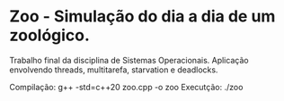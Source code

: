 # Zoo - Simulação do dia a dia de um zoológico.
Trabalho final da disciplina de Sistemas Operacionais. Aplicação envolvendo threads, multitarefa, starvation e deadlocks.

Compilação: g++ -std=c++20 zoo.cpp -o zoo
Executção: ./zoo




